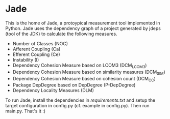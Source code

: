 # Jade

This is the home of Jade, a protoypical measurement tool implemented in Python.
Jade uses the dependency graph of a project generated by jdeps (tool of the JDK) to calculate the following measures.

- Number of Classes (NOC)
- Afferent Coupling (Ca)
- Efferent Coupling (Ce)
- Instability (I)
- Dependency Cohesion Measure based on LCOM3 (DCM<sub>LCOM3</sub>)
- Dependency Cohesion Measure based on similarity measures (DCM<sub>SIM</sub>)
- Dependency Cohesion Measure based on cohesion count (DCM<sub>CC</sub>)
- Package DepDegree based on DepDegree (P-DepDegree)
- Dependency Locality Measures (DLM)

To run Jade, install the dependencies in *requirements.txt* and setup the target configuration in config.py (cf. example in config.py).
Then run main.py. That's it :)